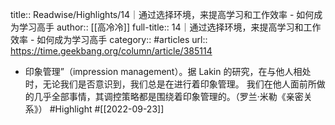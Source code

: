 title:: Readwise/Highlights/14｜通过选择环境，来提高学习和工作效率 - 如何成为学习高手
author:: [[高冷冷]]
full-title:: 14｜通过选择环境，来提高学习和工作效率 - 如何成为学习高手
category:: #articles
url:: https://time.geekbang.org/column/article/385114

- 印象管理”（impression management）。据 Lakin 的研究，在与他人相处时，无论我们是否意识到，我们总是在进行着印象管理。
  我们在他人面前所做的几乎全部事情，其调控策略都是围绕着印象管理的。（罗兰·米勒《亲密关系》） #Highlight #[[2022-09-23]]